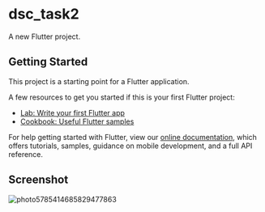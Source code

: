 # dsc_task2

A new Flutter project.

## Getting Started

This project is a starting point for a Flutter application.

A few resources to get you started if this is your first Flutter project:

- [Lab: Write your first Flutter app](https://flutter.dev/docs/get-started/codelab)
- [Cookbook: Useful Flutter samples](https://flutter.dev/docs/cookbook)

For help getting started with Flutter, view our
[online documentation](https://flutter.dev/docs), which offers tutorials,
samples, guidance on mobile development, and a full API reference.

## Screenshot
![photo5785414685829477863](https://user-images.githubusercontent.com/83150642/116350204-d0626b80-a7f1-11eb-8970-922a52eecc74.jpg)
